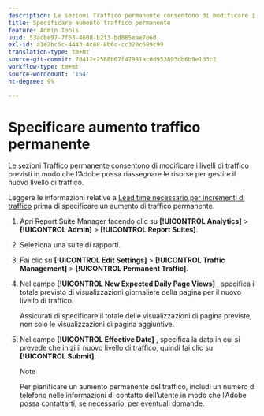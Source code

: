 ```yaml
---
description: Le sezioni Traffico permanente consentono di modificare i livelli di traffico previsti in modo che l’Adobe possa riassegnare le risorse per gestire il nuovo livello di traffico.
title: Specificare aumento traffico permanente
feature: Admin Tools
uuid: 53acbe97-7f63-4608-b2f3-bd885eae7e6d
exl-id: a1e2bc5c-4443-4c88-8b6c-cc320c689c99
translation-type: tm+mt
source-git-commit: 78412c2588b07f47981ac0d953893db6b9e1d3c2
workflow-type: tm+mt
source-wordcount: '154'
ht-degree: 9%

---
```


# Specificare aumento traffico permanente

Le sezioni Traffico permanente consentono di modificare i livelli di traffico previsti in modo che l’Adobe possa riassegnare le risorse per gestire il nuovo livello di traffico.

Leggere le informazioni relative a [Lead time necessario per incrementi di traffico](/help/admin/c-traffic-management/traffic-lead-time.md) prima di specificare un aumento di traffico permanente.

1. Apri Report Suite Manager facendo clic su **[!UICONTROL Analytics]** > **[!UICONTROL Admin]** > **[!UICONTROL Report Suites]**.
1. Seleziona una suite di rapporti.
1. Fai clic su **[!UICONTROL Edit Settings]** > **[!UICONTROL Traffic Management]** > **[!UICONTROL Permanent Traffic]**.
1. Nel campo **[!UICONTROL New Expected Daily Page Views]** , specifica il totale previsto di visualizzazioni giornaliere della pagina per il nuovo livello di traffico.

   Assicurati di specificare il totale delle visualizzazioni di pagina previste, non solo le visualizzazioni di pagina aggiuntive.
1. Nel campo **[!UICONTROL Effective Date]** , specifica la data in cui si prevede che inizi il nuovo livello di traffico, quindi fai clic su **[!UICONTROL Submit]**.

   >[!NOTE]
   >
   >Per pianificare un aumento permanente del traffico, includi un numero di telefono nelle informazioni di contatto dell’utente in modo che l’Adobe possa contattarti, se necessario, per eventuali domande.

